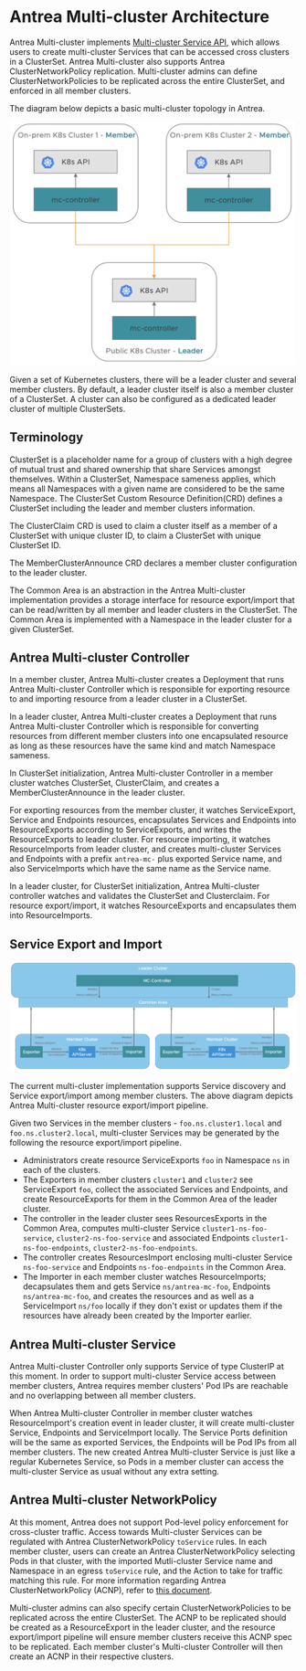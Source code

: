 # Antrea Multi-cluster Architecture

Antrea Multi-cluster implements [Multi-cluster Service API](https://github.com/kubernetes/enhancements/tree/master/keps/sig-multicluster/1645-multi-cluster-services-api),
which allows users to create multi-cluster Services that can be accessed cross clusters in a
ClusterSet. Antrea Multi-cluster also supports Antrea ClusterNetworkPolicy replication.
Multi-cluster admins can define ClusterNetworkPolicies to be replicated across the entire
ClusterSet, and enforced in all member clusters.

The diagram below depicts a basic multi-cluster topology in Antrea.

<img src="assets/basic-topology.png" width="500" alt="Antrea Multi-cluster Topology">

Given a set of Kubernetes clusters, there will be a leader cluster and several member clusters.
By default, a leader cluster itself is also a member cluster of a ClusterSet. A cluster
can also be configured as a dedicated leader cluster of multiple ClusterSets.

## Terminology

ClusterSet is a placeholder name for a group of clusters with a high degree of mutual
trust and shared ownership that share Services amongst themselves. Within a ClusterSet,
Namespace sameness applies, which means all Namespaces with a given name are considered to
be the same Namespace. The ClusterSet Custom Resource Definition(CRD) defines a ClusterSet
including the leader and member clusters information.

The ClusterClaim CRD is used to claim a cluster itself as a member of a ClusterSet with
unique cluster ID, to claim a ClusterSet with unique ClusterSet ID.

The MemberClusterAnnounce CRD declares a member cluster configuration to the leader cluster.

The Common Area is an abstraction in the Antrea Multi-cluster implementation provides a storage
interface for resource export/import that can be read/written by all member and leader clusters
in the ClusterSet. The Common Area is implemented with a Namespace in the leader cluster for a
given ClusterSet.

## Antrea Multi-cluster Controller

In a member cluster, Antrea Multi-cluster creates a Deployment that runs Antrea Multi-cluster
Controller which is responsible for exporting resource to and importing resource from a leader
cluster in a ClusterSet.

In a leader cluster, Antrea Multi-cluster creates a Deployment that runs Antrea Multi-cluster
Controller which is responsible for converting resources from different member clusters into one
encapsulated resource as long as these resources have the same kind and match Namespace sameness.

In ClusterSet initialization, Antrea Multi-cluster Controller in a member cluster watches
ClusterSet, ClusterClaim, and creates a MemberClusterAnnounce in the leader cluster.

For exporting resources from the member cluster, it watches ServiceExport, Service and Endpoints
resources, encapsulates Services and Endpoints into ResourceExports according to ServiceExports,
and writes the ResourceExports to leader cluster. For resource importing, it watches ResourceImports
from leader cluster, and creates multi-cluster Services and Endpoints with a prefix `antrea-mc-`
plus exported Service name, and also ServiceImports which have the same name as the Service name.

In a leader cluster, for ClusterSet initialization, Antrea Multi-cluster controller watches and
validates the ClusterSet and Clusterclaim. For resource export/import, it watches ResourceExports
and encapsulates them into ResourceImports.

## Service Export and Import

<img src="assets/resource-export-import-pipeline.png" width="800" alt="Antrea Multi-cluster Resource Export/Import Pipeline">

The current multi-cluster implementation supports Service discovery and Service export/import among
member clusters. The above diagram depicts Antrea Multi-cluster resource export/import pipeline.

Given two Services in the member clusters - `foo.ns.cluster1.local` and `foo.ns.cluster2.local`,
multi-cluster Services may be generated by the following the resource export/import pipeline.

* Administrators create resource ServiceExports `foo` in Namespace `ns` in each
of the clusters.
* The Exporters in member clusters `cluster1` and `cluster2` see ServiceExport `foo`, collect
the associated Services and Endpoints, and create ResourceExports for them in the Common Area of the
leader cluster.
* The controller in the leader cluster sees ResourcesExports in the Common Area, computes multi-cluster
Service `cluster1-ns-foo-service`, `cluster2-ns-foo-service` and associated Endpoints
`cluster1-ns-foo-endpoints`, `cluster2-ns-foo-endpoints`.
* The controller creates ResourcesImport enclosing multi-cluster Service `ns-foo-service` and Endpoints
`ns-foo-endpoints` in the Common Area.
* The Importer in each member cluster watches ResourceImports; decapsulates them and gets Service
`ns/antrea-mc-foo`, Endpoints `ns/antrea-mc-foo`, and creates the resources and as well as a
ServiceImport `ns/foo` locally if they don't exist or updates them if the resources have already
been created by the Importer earlier.

## Antrea Multi-cluster Service

Antrea Multi-cluster Controller only supports Service of type ClusterIP at this moment. In
order to support multi-cluster Service access between member clusters, Antrea requires member
clusters' Pod IPs are reachable and no overlapping between all member clusters.

When Antrea Multi-cluster Controller in member cluster watches ResourceImport's creation event
in leader cluster, it will create multi-cluster Service, Endpoints and ServiceImport locally.
The Service Ports definition will be the same as exported Services, the Endpoints will be Pod
IPs from all member clusters. The new created Antrea Multi-cluster Service is just like a regular
Kubernetes Service, so Pods in a member cluster can access the multi-cluster Service as usual without
any extra setting.

## Antrea Multi-cluster NetworkPolicy

At this moment, Antrea does not support Pod-level policy enforcement for cross-cluster traffic. Access
towards Multi-cluster Services can be regulated with Antrea ClusterNetworkPolicy `toService` rules. In
each member cluster, users can create an Antrea ClusterNetworkPolicy selecting Pods in that cluster, with
the imported Mutli-cluster Service name and Namespace in an egress `toService` rule, and the Action to
take for traffic matching this rule. For more information regarding Antrea ClusterNetworkPolicy (ACNP),
refer to [this document](../antrea-network-policy.md).

Multi-cluster admins can also specify certain ClusterNetworkPolicies to be replicated across the entire
ClusterSet. The ACNP to be replicated should be created as a ResourceExport in the leader cluster, and
the resource export/import pipeline will ensure member clusters receive this ACNP spec to be replicated.
Each member cluster's Multi-cluster Controller will then create an ACNP in their respective clusters.

